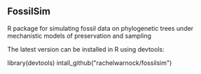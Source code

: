 ## FossilSim

R package for simulating fossil data on phylogenetic trees under mechanistic models of preservation and sampling

The latest version can be installed in R using devtools:

library(devtools)
intall_github("rachelwarnock/fossilsim")

 
